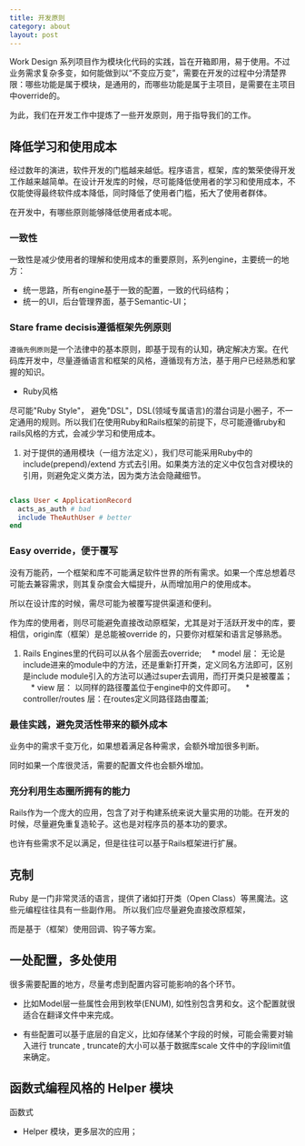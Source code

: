 ```yaml
---
title: 开发原则
category: about
layout: post
---
```


Work Design 系列项目作为模块化代码的实践，旨在开箱即用，易于使用。不过业务需求复杂多变，如何能做到以“不变应万变”，需要在开发的过程中分清楚界限：哪些功能是属于模块，是通用的，而哪些功能是属于主项目，是需要在主项目中override的。

为此，我们在开发工作中提炼了一些开发原则，用于指导我们的工作。


## 降低学习和使用成本

经过数年的演进，软件开发的门槛越来越低。程序语言，框架，库的繁荣使得开发工作越来越简单。在设计开发库的时候，尽可能降低使用者的学习和使用成本，不仅能使得最终软件成本降低，同时降低了使用者门槛，拓大了使用者群体。

在开发中，有哪些原则能够降低使用者成本呢。

### 一致性

一致性是减少使用者的理解和使用成本的重要原则，系列engine，主要统一的地方：

* 统一思路，所有engine基于一致的配置，一致的代码结构；
* 统一的UI，后台管理界面，基于Semantic-UI；

### Stare frame decisis遵循框架先例原则

`遵循先例原则`是一个法律中的基本原则，即基于现有的认知，确定解决方案。在代码库开发中，尽量遵循语言和框架的风格，遵循现有方法，基于用户已经熟悉和掌握的知识。

* Ruby风格 

尽可能"Ruby Style"， 避免"DSL"，DSL(领域专属语言)的潜台词是小圈子，不一定通用的规则。所以我们在使用Ruby和Rails框架的前提下，尽可能遵循ruby和rails风格的方式，会减少学习和使用成本。

1. 对于提供的通用模块（一组方法定义），我们尽可能采用Ruby中的 include(prepend)/extend 方式去引用。如果类方法的定义中仅包含对模块的引用，则避免定义类方法，因为类方法会隐藏细节。


  ```ruby

  class User < ApplicationRecord
    acts_as_auth # bad
    include TheAuthUser # better
  end
  ```

### Easy override，便于覆写

没有万能药，一个框架和库不可能满足软件世界的所有需求。如果一个库总想着尽可能去兼容需求，则其复杂度会大幅提升，从而增加用户的使用成本。

所以在设计库的时候，需尽可能为被覆写提供渠道和便利。
  
作为库的使用者，则尽可能避免直接改动原框架，尤其是对于活跃开发中的库，要相信，origin库（框架）是总能被override 的，只要你对框架和语言足够熟悉。


1. Rails Engines里的代码可以从各个层面去override;
　* model 层： 无论是include进来的module中的方法，还是重新打开类，定义同名方法即可，区别是include module引入的方法可以通过super去调用，而打开类只是被覆盖；
　* view 层： 以同样的路径覆盖位于engine中的文件即可。
　* controller/routes 层：在routes定义同路径路由覆盖; 


### 最佳实践，避免灵活性带来的额外成本

业务中的需求千变万化，如果想着满足各种需求，会额外增加很多判断。

同时如果一个库很灵活，需要的配置文件也会额外增加。

### 充分利用生态圈所拥有的能力

Rails作为一个庞大的应用，包含了对于构建系统来说大量实用的功能。在开发的时候，尽量避免重复造轮子。这也是对程序员的基本功的要求。

也许有些需求不足以满足，但是往往可以基于Rails框架进行扩展。

## 克制

Ruby 是一门非常灵活的语言，提供了诸如打开类（Open Class）等黑魔法。这些元编程往往具有一些副作用。
所以我们应尽量避免直接改原框架，

而是基于（框架）使用回调、钩子等方案。

## 一处配置，多处使用

很多需要配置的地方，尽量考虑到配置内容可能影响的各个环节。

* 比如Model层一些属性会用到枚举(ENUM), 如性别包含男和女。这个配置就很适合在翻译文件中来完成。

* 有些配置可以基于底层的自定义，比如存储某个字段的时候，可能会需要对输入进行 truncate , truncate的大小可以基于数据库scale 文件中的字段limit值来确定。

## 函数式编程风格的 Helper 模块

函数式

* Helper 模块，更多层次的应用；
